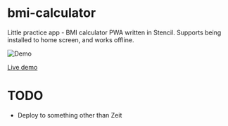 # bmi-calculator

Little practice app - BMI calculator PWA written in Stencil. Supports being installed to home screen, and works offline.

![Demo](https://media.giphy.com/media/Ym5U0AvPW0pgefTP19/giphy.gif)

[Live demo](https://www-jvktpeglfs.now.sh/)

# TODO

* Deploy to something other than Zeit
